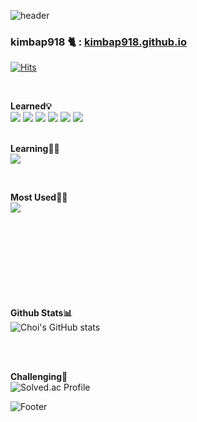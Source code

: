 ![header](https://capsule-render.vercel.app/api?type=waving&color=auto&height=150&section=header&text=&fontSize=80)


### kimbap918 🐈 :  <a href="https://kimbap918.github.io">kimbap918.github.io</a>
[![Hits](https://hits.seeyoufarm.com/api/count/incr/badge.svg?url=https%3A%2F%2Fgithub.com%2Fkimbap918&count_bg=%2379C83D&title_bg=%23555555&icon=&icon_color=%23E7E7E7&title=hits&edge_flat=false)](https://hits.seeyoufarm.com)
 

<br> 

 **Learned💡**<br> 
 <img src="https://img.shields.io/badge/Spring-6DB33F?style=flat-square&logo=Spring&logoColor=white"/>
 <img src="https://img.shields.io/badge/Delphi-EE1F35?style=flat-square&logo=delphi&logoColor=white"/>
 <img src="https://img.shields.io/badge/MySQL-4479A1?style=flat-square&logo=MySQL&logoColor=white"/>
 <img src="https://img.shields.io/badge/Oracle-F80000?style=flat-square&logo=Oracle&logoColor=white"/>
 <img src="https://img.shields.io/badge/JavaScript-F7DF1E?style=flat-square&logo=JavaScript&logoColor=white"/>
 <img src="https://img.shields.io/badge/CSS3-1572B6?style=flat-square&logo=Css3&logoColor=white"/>
<br>
<br>

**Learning🏃‍♂️**<br>
 <a href="클릭시 이동할 링크" target="_blank"><img src="https://img.shields.io/badge/Python-3776AB?style=flat-square&logo=python&logoColor=white"/></a>

<br>

**Most Used👨‍💻**<br>
<img align="left" src="https://github-readme-stats.vercel.app/api/top-langs/?username=kimbap918&theme=dracula&exclude_repo=Computer-Science-Engineering&layout=compact&langs_count=10"/>
<br>
<br>
<br>
<br>
<br>
<br>
<br>
<br>
<br>

**Github Stats📊**<br>
![Choi's GitHub stats](https://github-readme-stats.vercel.app/api?username=kimbap918&theme=dark&show_icons=true)

<br>
<br>

**Challenging🔭**<br>
![Solved.ac Profile](http://mazassumnida.wtf/api/v2/generate_badge?boj=choicho)


![Footer](https://capsule-render.vercel.app/api?type=waving&color=auto&height=150&section=footer)

<!--
**kimbap918/kimbap918** is a ✨ _special_ ✨ repository because its `README.md` (this file) appears on your GitHub profile.

Here are some ideas to get you started:

- 🔭 I’m currently working on ...
- 🌱 I’m currently learning ...
- 👯 I’m looking to collaborate on ...
- 🤔 I’m looking for help with ...
- 💬 Ask me about ...
- 📫 How to reach me: ...
- 😄 Pronouns: ...
- ⚡ Fun fact: ...
-->
